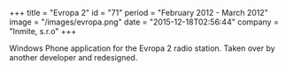 +++
title = "Evropa 2"
id = "71"
period = "February 2012 - March 2012"
image = "/images/evropa.png"
date = "2015-12-18T02:56:44"
company = "Inmite, s.r.o"
+++

Windows Phone application for the Evropa 2 radio station. Taken over by another developer and redesigned. 
